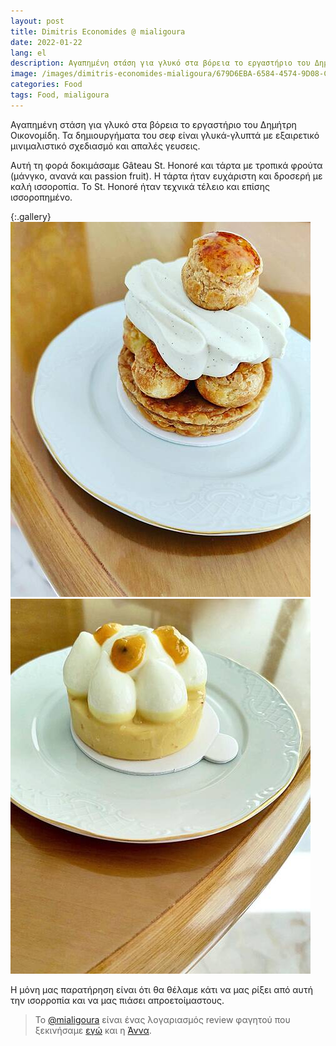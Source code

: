 ```yaml
---
layout: post
title: Dimitris Economides @ mialigoura
date: 2022-01-22
lang: el
description: Αγαπημένη στάση για γλυκό στα βόρεια το εργαστήριο του Δημήτρη Οικονομίδη. Τα δημιουργήματα του σεφ είναι γλυκά-γλυπτά με εξαιρετικό μινιμαλιστικό σχεδιασμό και απαλές γευσεις.
image: /images/dimitris-economides-mialigoura/679D6EBA-6584-4574-9D08-C630FFDE590F.jpg
categories: Food
tags: Food, mialigoura
---
```


Αγαπημένη στάση για γλυκό στα βόρεια το εργαστήριο του Δημήτρη Οικονομίδη. Τα δημιουργήματα του σεφ είναι γλυκά-γλυπτά με εξαιρετικό μινιμαλιστικό σχεδιασμό και απαλές γευσεις.

Αυτή τη φορά δοκιμάσαμε Gâteau St. Honoré και τάρτα με τροπικά φρούτα (μάνγκο, ανανά και passion fruit). Η τάρτα ήταν ευχάριστη και δροσερή με καλή ισσοροπία. Το St. Honoré ήταν τεχνικά τέλειο και επίσης ισσοροπημένο.

{:.gallery}
![679D6EBA-6584-4574-9D08-C630FFDE590F.jpg](/images/dimitris-economides-mialigoura/679D6EBA-6584-4574-9D08-C630FFDE590F.jpg)
![4B6D5D1C-5272-4C42-A09D-667DAB002A79.jpg](/images/dimitris-economides-mialigoura/4B6D5D1C-5272-4C42-A09D-667DAB002A79.jpg)

Η μόνη μας παρατήρηση είναι ότι θα θέλαμε κάτι να μας ρίξει από αυτή την ισορροπία και να μας πιάσει απροετοίμαστους.

> Το [@mialigoura](https://www.instagram.com/mialigoura) είναι ένας λογαριασμός review φαγητού που ξεκινήσαμε [εγώ](https://www.instagram.com/tsangiotis) και η [Άννα](https://www.instagram.com/anna.vek/).
